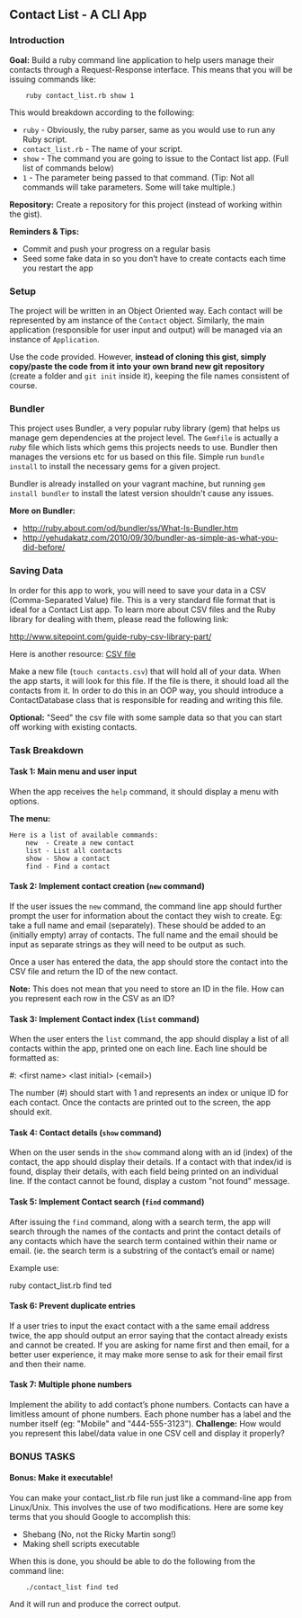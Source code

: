 ## Contact List - A CLI App


### Introduction

**Goal:** Build a ruby command line application to help users manage their contacts through a Request-Response interface. This means that you will be issuing commands like:

        ruby contact_list.rb show 1
        
This would breakdown according to the following:

* `ruby` - Obviously, the ruby parser, same as you would use to run any Ruby script.
* `contact_list.rb` - The name of your script.
* `show` - The command you are going to issue to the Contact list app. (Full list of commands below)
* `1` - The parameter being passed to that command. (Tip: Not all commands will take parameters. Some will take multiple.)

**Repository:** Create a repository for this project (instead of working within the gist).

**Reminders & Tips:**
* Commit and push your progress on a regular basis
* Seed some fake data in so you don’t have to create contacts each time you restart the app

### Setup

The project will be written in an Object Oriented way. Each contact will be represented by am instance of the `Contact` object. Similarly, the main application (responsible for user input and output) will be managed via an instance of `Application`.

Use the code provided. However, **instead of cloning this gist, simply copy/paste the code from it into your own brand new git repository** (create a folder and `git init` inside it), keeping the file names consistent of course.
    
### Bundler

This project uses Bundler, a very popular ruby library (gem) that helps us manage gem dependencies at the project level. The `Gemfile` is actually a _ruby_ file which lists which gems this projects needs to use. Bundler then manages the versions etc for us based on this file. Simple run `bundle install` to install the necessary gems for a given project.

Bundler is already installed on your vagrant machine, but running `gem install bundler` to install the latest version shouldn't cause any issues.

**More on Bundler:**

* <http://ruby.about.com/od/bundler/ss/What-Is-Bundler.htm>
* <http://yehudakatz.com/2010/09/30/bundler-as-simple-as-what-you-did-before/>

### Saving Data

In order for this app to work, you will need to save your data in a CSV (Comma-Separated Value) file. This is a very standard file format that is ideal for a Contact List app. To learn more about CSV files and the Ruby library for dealing with them, please read the following link:

<http://www.sitepoint.com/guide-ruby-csv-library-part/>

Here is another resource: [CSV file](http://ruby-doc.org/stdlib-2.0.0/libdoc/csv/rdoc/CSV.html)

Make a new file (`touch contacts.csv`) that will hold all of your data. When the app starts, it will look for this file. If the file is there, it should load all the contacts from it. In order to do this in an OOP way, you should introduce a ContactDatabase class that is responsible for reading and writing this file. 

**Optional:** "Seed" the csv file with some sample data so that you can start off working with existing contacts.

### Task Breakdown

#### Task 1: Main menu and user input

When the app receives the `help` command, it should display a menu with options. 

**The menu:**

    Here is a list of available commands:
	    new  - Create a new contact
	    list - List all contacts
	    show - Show a contact
   		find - Find a contact

#### Task 2: Implement contact creation (`new` command)

If the user issues the `new` command, the command line app should further prompt the user for information about the contact they wish to create. Eg: take a full name and email (separately). These should be added to an (initially empty) array of contacts. The full name and the email should be input as separate strings as they will need to be output as such.

Once a user has entered the data, the app should store the contact into the CSV file and return the ID of the new contact. 

**Note:** This does not mean that you need to store an ID in the file. How can you represent each row in the CSV as an ID?

#### Task 3: Implement Contact index (`list` command)

When the user enters the `list` command, the app should display a list of all contacts within the app, printed one on each line. Each line should be formatted as:

   #: \<first name> \<last initial> (\<email>)

The number (#) should start with 1 and represents an index or unique ID for each contact. Once the contacts are printed out to the screen, the app should exit.

#### Task 4: Contact details (`show` command)

When on the user sends in the `show` command along with an id (index) of the contact, the app should display their details. If a contact with that index/id is found, display their details, with each field being printed on an individual line. If the contact cannot be found, display a custom "not found" message.

#### Task 5: Implement Contact search (`find` command)

After issuing the `find` command, along with a search term, the app will search through the names of the contacts and print the contact details of any contacts which have the search term contained within their name or email. (ie. the search term is a substring of the contact’s email or name)

Example use:

   ruby contact_list.rb find ted

#### Task 6: Prevent duplicate entries

If a user tries to input the exact contact with a the same email address twice, the app should output an error saying that the contact already exists and cannot be created. If you are asking for name first and then email, for a better user experience, it may make more sense to ask for their email first and then their name.

#### Task 7: Multiple phone numbers

Implement the ability to add contact’s phone numbers. Contacts can have a limitless amount of phone numbers. Each phone number has a label and the number itself (eg: "Mobile" and "444-555-3123"). **Challenge:** How would you represent this label/data value in one CSV cell and display it properly?

### BONUS TASKS

#### Bonus: Make it executable!

You can make your contact_list.rb file run just like a command-line app from Linux/Unix. This involves the use of two modifications. Here are some key terms that you should Google to accomplish this:

* Shebang (No, not the Ricky Martin song!)
* Making shell scripts executable

When this is done, you should be able to do the following from the command line:

		./contact_list find ted

And it will run and produce the correct output. 